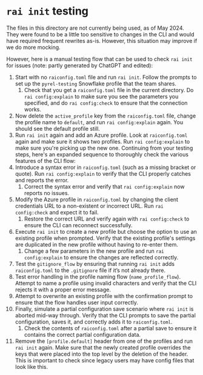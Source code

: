 # `rai init` testing

The files in this directory are not currently being used, as of May 2024. They were found to be a little too sensitive to changes in the CLI and would have required frequent rewrites as-is. However, this situation may improve if we do more mocking.

However, here is a manual testing flow that can be used to check `rai init` for issues (note: partly generated by ChatGPT and edited):

1. Start with no `raiconfig.toml` file and run `rai init`. Follow the prompts to set up the `pyrel-testing` Snowflake profile that the team shares.
   1. Check that you get a `raiconfig.toml` file in the current directory. Do `rai config:explain` to make sure you see the parameters you specified, and do `rai config:check` to ensure that the connection works.
2. Now delete the `active_profile` key from the `raiconfig.toml` file, change the profile name to `default`, and run `rai config:explain` again. You should see the default profile still.
3. Run `rai init` again and add an Azure profile. Look at `raiconfig.toml` again and make sure it shows two profiles. Run `rai config:explain` to make sure you're picking up the new one.
Continuing from your testing steps, here's an expanded sequence to thoroughly check the various features of the CLI flow:
4. Introduce a syntax error in `raiconfig.toml` (such as a missing bracket or quote). Run `rai config:explain` to verify that the CLI properly catches and reports the error.
   1. Correct the syntax error and verify that `rai config:explain` now reports no issues.
5. Modify the Azure profile in `raiconfig.toml` by changing the client credentials URL to a non-existent or incorrect URL. Run `rai config:check` and expect it to fail.
   1. Restore the correct URL and verify again with `rai config:check` to ensure the CLI can reconnect successfully.
6. Execute `rai init` to create a new profile but choose the option to use an existing profile when prompted. Verify that the existing profile's settings are duplicated in the new profile without having to re-enter them.
   1. Change a few parameters in the new profile and run `rai config:explain` to ensure the changes are reflected correctly.
7. Test the `gitignore_flow` by ensuring that running `rai init` adds `raiconfig.toml` to the `.gitignore` file if it’s not already there.
8.  Test error handling in the profile naming flow (`name_profile_flow`). Attempt to name a profile using invalid characters and verify that the CLI rejects it with a proper error message.
   1. Attempt to overwrite an existing profile with the confirmation prompt to ensure that the flow handles user input correctly.
9.  Finally, simulate a partial configuration save scenario where `rai init` is aborted mid-way through. Verify that the CLI prompts to save the partial configuration, saves it, and correctly adds it to `raiconfig.toml`.
    1. Check the contents of `raiconfig.toml` after a partial save to ensure it contains the correct partial configuration data.
10. Remove the `[profile.default]` header from one of the profiles and run `rai init` again. Make sure that the newly created profile overrides the keys that were placed into the top level by the deletion of the header. This is important to check since legacy users may have config files that look like this.